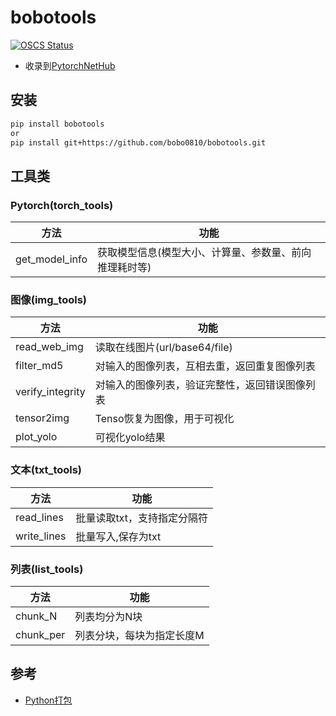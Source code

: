 # bobotools
[![OSCS Status](https://www.oscs1024.com/platform/badge/bobo0810/bobotools.svg?size=small)](https://www.oscs1024.com/project/bobo0810/bobotools?ref=badge_small)
- 收录到[PytorchNetHub](https://github.com/bobo0810/PytorchNetHub)

## 安装

```bash
pip install bobotools
or
pip install git+https://github.com/bobo0810/bobotools.git
```

## 工具类

### Pytorch(torch_tools)
|  方法   | 功能  |
|  ----  | ----  |
| get_model_info  | 获取模型信息(模型大小、计算量、参数量、前向推理耗时等) |



### 图像(img_tools)
|  方法   | 功能  |
|  ----  | ----  |
| read_web_img  | 读取在线图片(url/base64/file) |
| filter_md5  | 对输入的图像列表，互相去重，返回重复图像列表|
| verify_integrity  | 对输入的图像列表，验证完整性，返回错误图像列表|
| tensor2img  | Tenso恢复为图像，用于可视化|
| plot_yolo  | 可视化yolo结果|




### 文本(txt_tools)
|  方法   | 功能  |
|  ----  | ----  |
| read_lines  | 批量读取txt，支持指定分隔符 |
| write_lines  | 批量写入,保存为txt |

### 列表(list_tools)
|  方法   | 功能  |
|  ----  | ----  |
| chunk_N  | 列表均分为N块 |
| chunk_per| 列表分块，每块为指定长度M |


## 参考

- [Python打包](https://www.jianshu.com/p/9a5e7c935273)


